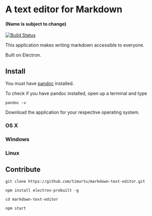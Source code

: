 # A text editor for Markdown
#### (Name is subject to change)
[![Build Status](https://travis-ci.org/timurtu/markdown-text-editor.svg?branch=master)](https://travis-ci.org/timurtu/markdown-text-editor)

This application makes writing markdown accessible to everyone.

Built on Electron.

## Install

You must have [pandoc](https://github.com/jgm/pandoc) installed.

To check if you have pandoc installed, open up a terminal and type

`pandoc -v`

Download the application for your respective operating system.

### OS X

### Windows

### Linux

## Contribute

```
git clone https://github.com/timurtu/markdown-text-editor.git

npm install electron-prebuilt -g

cd markdown-text-editor

npm start
```

